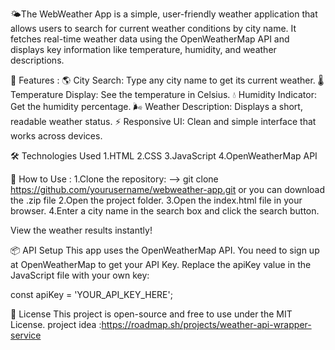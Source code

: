 🌤️The WebWeather App is a simple, user-friendly weather application that allows users to search for current weather conditions by city name. It fetches real-time weather data using the OpenWeatherMap API and displays key information like temperature, humidity, and weather descriptions.

🚀 Features :
🌎 City Search: Type any city name to get its current weather.
🌡️ Temperature Display: See the temperature in Celsius.
💧 Humidity Indicator: Get the humidity percentage.
🌬️ Weather Description: Displays a short, readable weather status.
⚡ Responsive UI: Clean and simple interface that works across devices.

🛠️ Technologies Used
1.HTML
2.CSS
3.JavaScript
4.OpenWeatherMap API

🔧 How to Use :
1.Clone the repository:
--> git clone https://github.com/yourusername/webweather-app.git
or you can download the .zip file
2.Open the project folder.
3.Open the index.html file in your browser.
4.Enter a city name in the search box and click the search button.

View the weather results instantly! 

📦 API Setup
This app uses the OpenWeatherMap API.
You need to sign up at OpenWeatherMap to get your API Key.
Replace the apiKey value in the JavaScript file with your own key:

const apiKey = 'YOUR_API_KEY_HERE';

📄 License
This project is open-source and free to use under the MIT License.
project idea :https://roadmap.sh/projects/weather-api-wrapper-service
